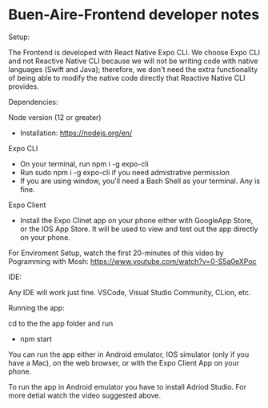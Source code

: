 # Buen-Aire-Frontend developer notes

Setup:

The Frontend is developed with React Native Expo CLI. We choose Expo CLI and not Reactive Native CLI because we will not be writing code with native languages (Swift and Java); therefore, we don't need the extra functionality of being able to 
modify the native code directly that Reactive Native CLI provides. 


Dependencies:

Node version (12 or greater) 
- Installation: https://nodejs.org/en/

Expo CLI
- On your terminal, run npm i -g expo-cli
- Run sudo npm i -g expo-cli if you need admistrative permission
- If you are using window, you'll need a Bash Shell as your terminal. Any is fine. 

Expo Client
- Install the Expo Clinet app on your phone either with GoogleApp Store, or the IOS App Store. It will be used to view and test out the app directly on your phone. 



For Enviroment Setup, watch the first 20-minutes of this video by Pogramming with Mosh: https://www.youtube.com/watch?v=0-S5a0eXPoc 


IDE:

Any IDE will work just fine. VSCode, Visual Studio Community, CLion, etc. 

Running the app:

cd to the the app folder and run
- npm start

You can run the app either in Android emulator, IOS simulator (only if you have a Mac), on the web browser, or with the Expo Client App on your phone. 

To run the app in Android emulator you have to install Adriod Studio. For more detial
watch the video suggested above. 

